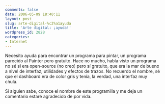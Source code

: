 ```yaml
---
comments: false
date: 2006-05-09 18:40:11
layout: post
slug: arte-digital-%c2%a1ayuda
title: 'Arte digital: ¡ayuda!'
wordpress_id: 2828
categories:
- Internet
---
```


Necesito ayuda para encontrar un programa para pintar, un programa parecido al Painter pero gratuito. Hace no mucho, había visto un programa no sé si era open-source  (no creo) pero sí gratuito, que era la mar de bueno a nivel de interfaz, utilidades y efectos de trazos. No recuerdo el nombre, sé que el dashboard era de color gris y tenía, la verdad, una interfaz muy chula.





Si alguien sabe, conoce el nombre de este programilla y me deja un comentario estaré agradecido de por vida.
